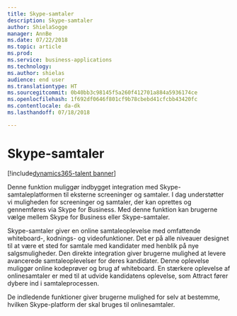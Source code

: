 ```yaml
---
title: Skype-samtaler
description: Skype-samtaler
author: ShielaSogge
manager: AnnBe
ms.date: 07/22/2018
ms.topic: article
ms.prod: 
ms.service: business-applications
ms.technology: 
ms.author: shielas
audience: end user
ms.translationtype: HT
ms.sourcegitcommit: 0b40bb3c98145f5a260f412701a884a5936174ce
ms.openlocfilehash: 1f692df0646f801cf9b78cbebd41cfcbb43420fc
ms.contentlocale: da-dk
ms.lasthandoff: 07/18/2018

---
```


# <a name="skype-interviews"></a>Skype-samtaler

[!include[dynamics365-talent banner](../../includes/dynamics365-talent.md)]

Denne funktion muliggør indbygget integration med Skype-samtaleplatformen til eksterne screeninger og samtaler. I dag understøtter vi muligheden for screeninger og samtaler, der kan oprettes og gennemføres via Skype for Business. Med denne funktion kan brugerne vælge mellem Skype for Business eller Skype-samtaler.

Skype-samtaler giver en online samtaleoplevelse med omfattende whiteboard-, kodnings- og videofunktioner. Det er på alle niveauer designet til at være et sted for samtale med kandidater med henblik på nye salgsmuligheder. Den direkte integration giver brugerne mulighed at levere avancerede samtaleoplevelser for deres kandidater. Denne oplevelse muliggør online kodeprøver og brug af whiteboard. En stærkere oplevelse af onlinesamtaler er med til at udvide kandidatens oplevelse, som Attract fører dybere ind i samtaleprocessen.

De indledende funktioner giver brugerne mulighed for selv at bestemme, hvilken Skype-platform der skal bruges til onlinesamtaler.

<!--
## Who uses this feature
The entire hiring team and the candidates.
## Availability
Cloud
## Regional availability
Global
-->

